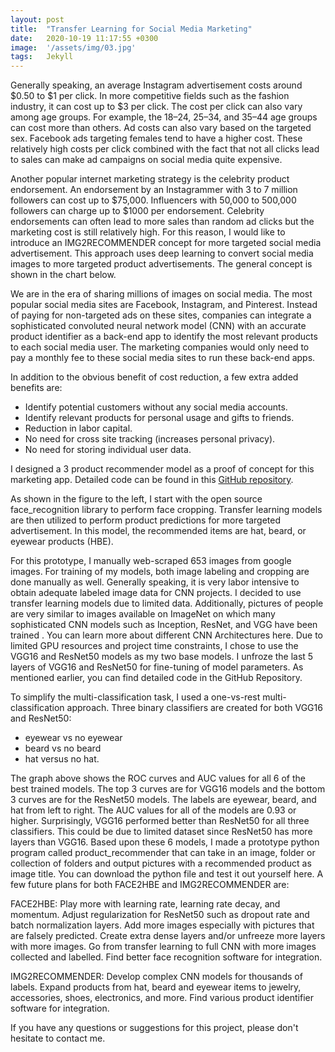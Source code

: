 ```yaml
---
layout: post
title:  "Transfer Learning for Social Media Marketing"
date:   2020-10-19 11:17:55 +0300
image:  '/assets/img/03.jpg'
tags:   Jekyll
---
```

Generally speaking, an average Instagram advertisement costs around $0.50 to $1 per click. In more competitive fields such as the fashion industry, it can cost up to $3 per click. The cost per click can also vary among age groups. For example, the 18–24, 25–34, and 35–44 age groups can cost more than others. Ad costs can also vary based on the targeted sex. Facebook ads targeting females tend to have a higher cost. These relatively high costs per click combined with the fact that not all clicks lead to sales can make ad campaigns on social media quite expensive.

Another popular internet marketing strategy is the celebrity product endorsement. An endorsement by an Instagrammer with 3 to 7 million followers can cost up to $75,000. Influencers with 50,000 to 500,000 followers can charge up to $1000 per endorsement. Celebrity endorsements can often lead to more sales than random ad clicks but the marketing cost is still relatively high. For this reason, I would like to introduce an IMG2RECOMMENDER concept for more targeted social media advertisement. This approach uses deep learning to convert social media images to more targeted product advertisements. The general concept is shown in the chart below.

We are in the era of sharing millions of images on social media. The most popular social media sites are Facebook, Instagram, and Pinterest. Instead of paying for non-targeted ads on these sites, companies can integrate a sophisticated convoluted neural network model (CNN) with an accurate product identifier as a back-end app to identify the most relevant products to each social media user. The marketing companies would only need to pay a monthly fee to these social media sites to run these back-end apps.

In addition to the obvious benefit of cost reduction, a few extra added benefits are:  
* Identify potential customers without any social media accounts.
* Identify relevant products for personal usage and gifts to friends.
* Reduction in labor capital.
* No need for cross site tracking (increases personal privacy).
* No need for storing individual user data.

I designed a 3 product recommender model as a proof of concept for this marketing app. Detailed code can be found in this [GitHub repository](https://github.com/mzhou356/img2recommender).

As shown in the figure to the left, I start with the open source face_recognition library to perform face cropping. Transfer learning models are then utilized to perform product predictions for more targeted advertisement. In this model, the recommended items are hat, beard, or eyewear products (HBE).

For this prototype, I manually web-scraped 653 images from google images. For training of my models, both image labeling and cropping are done manually as well. Generally speaking, it is very labor intensive to obtain adequate labeled image data for CNN projects. I decided to use transfer learning models due to limited data. Additionally, pictures of people are very similar to images available on ImageNet on which many sophisticated CNN models such as Inception, ResNet, and VGG have been trained . You can learn more about different CNN Architectures here. Due to limited GPU resources and project time constraints, I chose to use the VGG16 and ResNet50 models as my two base models. I unfroze the last 5 layers of VGG16 and ResNet50 for fine-tuning of model parameters. As mentioned earlier, you can find detailed code in the GitHub Repository.

To simplify the multi-classification task, I used a one-vs-rest multi-classification approach. Three binary classifiers are created for both VGG16 and ResNet50:
* eyewear vs no eyewear
* beard vs no beard
* hat versus no hat.

The graph above shows the ROC curves and AUC values for all 6 of the best trained models. The top 3 curves are for VGG16 models and the bottom 3 curves are for the ResNet50 models. The labels are eyewear, beard, and hat from left to right. The AUC values for all of the models are 0.93 or higher. Surprisingly, VGG16 performed better than ResNet50 for all three classifiers. This could be due to limited dataset since ResNet50 has more layers than VGG16.
Based upon these 6 models, I made a prototype python program called product_recommender that can take in an image, folder or collection of folders and output pictures with a recommended product as image title. You can download the python file and test it out yourself here.
A few future plans for both FACE2HBE and IMG2RECOMMENDER are:

FACE2HBE:
Play more with learning rate, learning rate decay, and momentum.
Adjust regularization for ResNet50 such as dropout rate and batch normalization layers.
Add more images especially with pictures that are falsely predicted.
Create extra dense layers and/or unfreeze more layers with more images.
Go from transfer learning to full CNN with more images collected and labelled.
Find better face recognition software for integration.

IMG2RECOMMENDER:
Develop complex CNN models for thousands of labels.
Expand products from hat, beard and eyewear items to jewelry, accessories, shoes, electronics, and more.
Find various product identifier software for integration.

If you have any questions or suggestions for this project, please don't hesitate to contact me.
